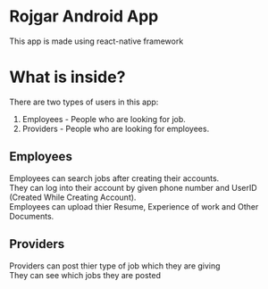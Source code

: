 # Rojgar Android App
This app is made using react-native framework

# What is inside?
There are two types of users in this app:
1. Employees - People who are looking for job.
2. Providers - People who are looking for employees.

## Employees
Employees can search jobs after creating their accounts.<br />
They can log into their account by given phone number and UserID (Created While Creating Account).<br />
Employees can upload thier Resume, Experience of work and Other Documents.<br />

## Providers
Providers can post thier type of job which they are giving<br />
They can see which jobs they are posted <br />